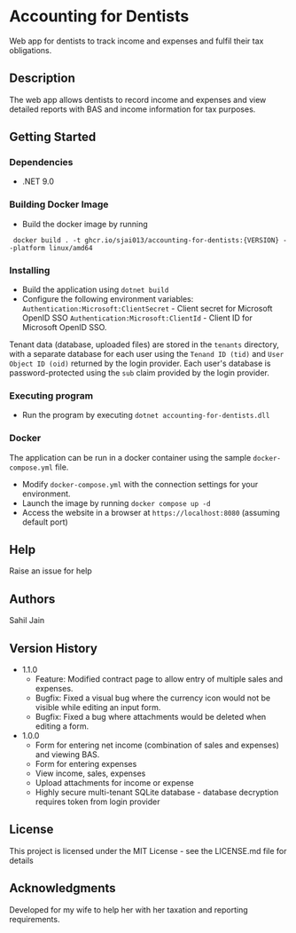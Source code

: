 # Accounting for Dentists

Web app for dentists to track income and expenses and fulfil their tax obligations.

## Description

The web app allows dentists to record income and expenses and view detailed reports with BAS and income information for tax purposes.

## Getting Started

### Dependencies

* .NET 9.0

### Building Docker Image
* Build the docker image by running
```
 docker build . -t ghcr.io/sjai013/accounting-for-dentists:{VERSION} --platform linux/amd64
```
### Installing

* Build the application using `dotnet build`
* Configure the following environment variables:  
    `Authentication:Microsoft:ClientSecret` - Client secret for Microsoft OpenID SSO
    `Authentication:Microsoft:ClientId` - Client ID for Microsoft OpenID SSO.

Tenant data (database, uploaded files) are stored in the `tenants` directory, with a separate database for each user using the `Tenand ID (tid)` and `User Object ID (oid)` returned by the login provider.  Each user's database is password-protected using the `sub` claim provided by the login provider.

### Executing program

* Run the program by executing `dotnet accounting-for-dentists.dll`

### Docker
The application can be run in a docker container using the sample `docker-compose.yml` file.

* Modify `docker-compose.yml` with the connection settings for your environment.
* Launch the image by running `docker compose up -d`
* Access the website in a browser at `https://localhost:8080` (assuming default port) 

## Help

Raise an issue for help

## Authors

Sahil Jain

## Version History
* 1.1.0
    * Feature: Modified contract page to allow entry of multiple sales and expenses.
    * Bugfix: Fixed a visual bug where the currency icon would not be visible while editing an input form.
    * Bugfix: Fixed a bug where attachments would be deleted when editing a form.
* 1.0.0
    * Form for entering net income (combination of sales and expenses) and viewing BAS.
    * Form for entering expenses
    * View income, sales, expenses
    * Upload attachments for income or expense
    * Highly secure multi-tenant SQLite database - database decryption requires token from login provider



## License

This project is licensed under the MIT License - see the LICENSE.md file for details

## Acknowledgments

Developed for my wife to help her with her taxation and reporting requirements.